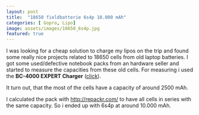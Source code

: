 ```yaml
---
layout: post
title:  "18650 fieldbatterie 6s4p 10.000 mAh"
categories: [ Gopro, Lipo]
image: assets/images/18650_6s4p.jpg
featured: true
---
```

I was looking for a cheap solution to charge my lipos on the trip and found some really nice projects related to 18650 cells from old laptop batteries.
I got some used/defective notebook packs from an hardware seller and started to measure the capacities from these old cells.
For measuring i used the <b>BC-4000 EXPERT Charger</b> (<a href="https://www.w3schools.com">click</a>).

It turn out, that the most of the cells have a capacity of around 2500 mAh.

I calculated the pack with http://repackr.com/ to have all cells in series with the same capacity.
So i ended up with 6s4p at around 10.000 mAh.



